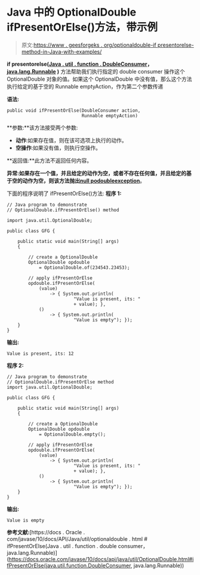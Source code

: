 # Java 中的 OptionalDouble ifPresentOrElse()方法，带示例

> 原文:[https://www . geesforgeks . org/optionaldouble-if presentorelse-method-in-Java-with-examples/](https://www.geeksforgeeks.org/optionaldouble-ifpresentorelse-method-in-java-with-examples/)

**if presentorelse([Java . util . function . DoubleConsumer](https://www.geeksforgeeks.org/doubleconsumer-interface-in-java-with-examples/)， [java.lang.Runnable](https://www.geeksforgeeks.org/runnable-interface-in-java/) )** 方法帮助我们执行指定的 double consumer 操作这个 OptionalDouble 对象的值。如果这个 OptionalDouble 中没有值，那么这个方法执行给定的基于空的 Runnable emptyAction，作为第二个参数传递

**语法:**

```
public void ifPresentOrElse(DoubleConsumer action,
                            Runnable emptyAction)

```

**参数:**该方法接受两个参数:

*   **动作**:如果存在值，则在该可选项上执行的动作。
*   **空操作**:如果没有值，则执行空操作。

**返回值:**此方法不返回任何内容。

**异常:**如果存在一个值，并且给定的动作为空，或者不存在任何值，并且给定的基于空的动作为空，则该方法抛出**[null podoubleexception](https://www.geeksforgeeks.org/null-podoubleer-exception-in-java/)**。

下面的程序说明了 ifPresentOrElse()方法:
**程序 1:**

```
// Java program to demonstrate
// OptionalDouble.ifPresentOrElse() method

import java.util.OptionalDouble;

public class GFG {

    public static void main(String[] args)
    {

        // create a OptionalDouble
        OptionalDouble opdouble
            = OptionalDouble.of(234543.23453);

        // apply ifPresentOrElse
        opdouble.ifPresentOrElse(
            (value)
                -> { System.out.println(
                         "Value is present, its: "
                         + value); },
            ()
                -> { System.out.println(
                         "Value is empty"); });
    }
}
```

**输出:**

```
Value is present, its: 12

```

**程序 2:**

```
// Java program to demonstrate
// OptionalDouble.ifPresentOrElse method
import java.util.OptionalDouble;

public class GFG {

    public static void main(String[] args)
    {

        // create a OptionalDouble
        OptionalDouble opdouble
            = OptionalDouble.empty();

        // apply ifPresentOrElse
        opdouble.ifPresentOrElse(
            (value)
                -> { System.out.println(
                         "Value is present, its: "
                         + value); },
            ()
                -> { System.out.println(
                         "Value is empty"); });
    }
}
```

**输出:**

```
Value is empty

```

**参考文献:**[https://docs . Oracle . com/javase/10/docs/API/Java/util/optionaldouble . html # ifPresentOrElse(Java . util . function . double consumer，java.lang.Runnable)](https://docs.oracle.com/javase/10/docs/api/java/util/OptionalDouble.html#ifPresentOrElse(java.util.function.DoubleConsumer, java.lang.Runnable))